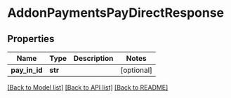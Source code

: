 # AddonPaymentsPayDirectResponse

## Properties
Name | Type | Description | Notes
------------ | ------------- | ------------- | -------------
**pay_in_id** | **str** |  | [optional] 

[[Back to Model list]](../README.md#documentation-for-models) [[Back to API list]](../README.md#documentation-for-api-endpoints) [[Back to README]](../README.md)


